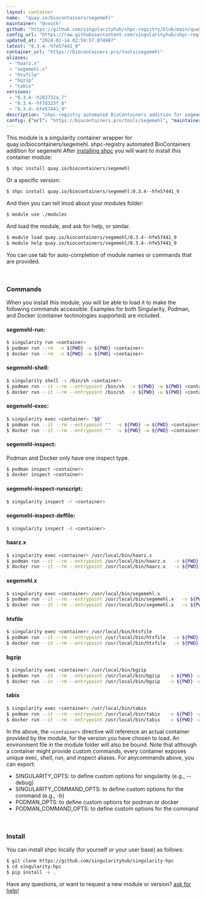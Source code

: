 ```yaml
---
layout: container
name:  "quay.io/biocontainers/segemehl"
maintainer: "@vsoch"
github: "https://github.com/singularityhub/shpc-registry/blob/main/quay.io/biocontainers/segemehl/container.yaml"
config_url: "https://raw.githubusercontent.com/singularityhub/shpc-registry/main/quay.io/biocontainers/segemehl/container.yaml"
updated_at: "2024-01-14 02:59:57.074987"
latest: "0.3.4--hfe57441_9"
container_url: "https://biocontainers.pro/tools/segemehl"
aliases:
 - "haarz.x"
 - "segemehl.x"
 - "htsfile"
 - "bgzip"
 - "tabix"
versions:
 - "0.3.4--h283732a_7"
 - "0.3.4--hf7d323f_8"
 - "0.3.4--hfe57441_9"
description: "shpc-registry automated BioContainers addition for segemehl"
config: {"url": "https://biocontainers.pro/tools/segemehl", "maintainer": "@vsoch", "description": "shpc-registry automated BioContainers addition for segemehl", "latest": {"0.3.4--hfe57441_9": "sha256:1a314cc58e0fb937ede97556fc44e9f415b00735a953262c9d686a76bc53d150"}, "tags": {"0.3.4--h283732a_7": "sha256:02ac65a0b7bcf1c25bf4189be655a4d694c54ca704dd700335e7440b52d832be", "0.3.4--hf7d323f_8": "sha256:987c37d4bb73c71bf68cc44d1d091b53f7bdca298489ff975530eebac49503d3", "0.3.4--hfe57441_9": "sha256:1a314cc58e0fb937ede97556fc44e9f415b00735a953262c9d686a76bc53d150"}, "docker": "quay.io/biocontainers/segemehl", "aliases": {"haarz.x": "/usr/local/bin/haarz.x", "segemehl.x": "/usr/local/bin/segemehl.x", "htsfile": "/usr/local/bin/htsfile", "bgzip": "/usr/local/bin/bgzip", "tabix": "/usr/local/bin/tabix"}}
---
```


This module is a singularity container wrapper for quay.io/biocontainers/segemehl.
shpc-registry automated BioContainers addition for segemehl
After [installing shpc](#install) you will want to install this container module:


```bash
$ shpc install quay.io/biocontainers/segemehl
```

Or a specific version:

```bash
$ shpc install quay.io/biocontainers/segemehl:0.3.4--hfe57441_9
```

And then you can tell lmod about your modules folder:

```bash
$ module use ./modules
```

And load the module, and ask for help, or similar.

```bash
$ module load quay.io/biocontainers/segemehl/0.3.4--hfe57441_9
$ module help quay.io/biocontainers/segemehl/0.3.4--hfe57441_9
```

You can use tab for auto-completion of module names or commands that are provided.

<br>

### Commands

When you install this module, you will be able to load it to make the following commands accessible.
Examples for both Singularity, Podman, and Docker (container technologies supported) are included.

#### segemehl-run:

```bash
$ singularity run <container>
$ podman run --rm  -v ${PWD} -w ${PWD} <container>
$ docker run --rm  -v ${PWD} -w ${PWD} <container>
```

#### segemehl-shell:

```bash
$ singularity shell -s /bin/sh <container>
$ podman run --it --rm --entrypoint /bin/sh  -v ${PWD} -w ${PWD} <container>
$ docker run --it --rm --entrypoint /bin/sh  -v ${PWD} -w ${PWD} <container>
```

#### segemehl-exec:

```bash
$ singularity exec <container> "$@"
$ podman run --it --rm --entrypoint ""  -v ${PWD} -w ${PWD} <container> "$@"
$ docker run --it --rm --entrypoint ""  -v ${PWD} -w ${PWD} <container> "$@"
```

#### segemehl-inspect:

Podman and Docker only have one inspect type.

```bash
$ podman inspect <container>
$ docker inspect <container>
```

#### segemehl-inspect-runscript:

```bash
$ singularity inspect -r <container>
```

#### segemehl-inspect-deffile:

```bash
$ singularity inspect -d <container>
```


#### haarz.x

```bash
$ singularity exec <container> /usr/local/bin/haarz.x
$ podman run --it --rm --entrypoint /usr/local/bin/haarz.x   -v ${PWD} -w ${PWD} <container> -c " $@"
$ docker run --it --rm --entrypoint /usr/local/bin/haarz.x   -v ${PWD} -w ${PWD} <container> -c " $@"
```


#### segemehl.x

```bash
$ singularity exec <container> /usr/local/bin/segemehl.x
$ podman run --it --rm --entrypoint /usr/local/bin/segemehl.x   -v ${PWD} -w ${PWD} <container> -c " $@"
$ docker run --it --rm --entrypoint /usr/local/bin/segemehl.x   -v ${PWD} -w ${PWD} <container> -c " $@"
```


#### htsfile

```bash
$ singularity exec <container> /usr/local/bin/htsfile
$ podman run --it --rm --entrypoint /usr/local/bin/htsfile   -v ${PWD} -w ${PWD} <container> -c " $@"
$ docker run --it --rm --entrypoint /usr/local/bin/htsfile   -v ${PWD} -w ${PWD} <container> -c " $@"
```


#### bgzip

```bash
$ singularity exec <container> /usr/local/bin/bgzip
$ podman run --it --rm --entrypoint /usr/local/bin/bgzip   -v ${PWD} -w ${PWD} <container> -c " $@"
$ docker run --it --rm --entrypoint /usr/local/bin/bgzip   -v ${PWD} -w ${PWD} <container> -c " $@"
```


#### tabix

```bash
$ singularity exec <container> /usr/local/bin/tabix
$ podman run --it --rm --entrypoint /usr/local/bin/tabix   -v ${PWD} -w ${PWD} <container> -c " $@"
$ docker run --it --rm --entrypoint /usr/local/bin/tabix   -v ${PWD} -w ${PWD} <container> -c " $@"
```



In the above, the `<container>` directive will reference an actual container provided
by the module, for the version you have chosen to load. An environment file in the
module folder will also be bound. Note that although a container
might provide custom commands, every container exposes unique exec, shell, run, and
inspect aliases. For anycommands above, you can export:

 - SINGULARITY_OPTS: to define custom options for singularity (e.g., --debug)
 - SINGULARITY_COMMAND_OPTS: to define custom options for the command (e.g., -b)
 - PODMAN_OPTS: to define custom options for podman or docker
 - PODMAN_COMMAND_OPTS: to define custom options for the command

<br>

### Install

You can install shpc locally (for yourself or your user base) as follows:

```bash
$ git clone https://github.com/singularityhub/singularity-hpc
$ cd singularity-hpc
$ pip install -e .
```

Have any questions, or want to request a new module or version? [ask for help!](https://github.com/singularityhub/singularity-hpc/issues)